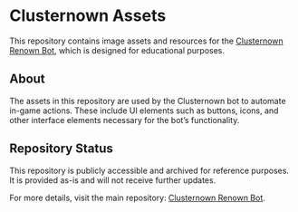 # Clusternown Assets

This repository contains image assets and resources for the [Clusternown Renown Bot](https://github.com/moealkurdi/Clusternown), which is designed for educational purposes.

## About

The assets in this repository are used by the Clusternown bot to automate in-game actions. These include UI elements such as buttons, icons, and other interface elements necessary for the bot’s functionality.

## Repository Status

This repository is publicly accessible and archived for reference purposes. It is provided as-is and will not receive further updates.

For more details, visit the main repository: [Clusternown Renown Bot](https://github.com/mhmdxsadk/Clusternown).
